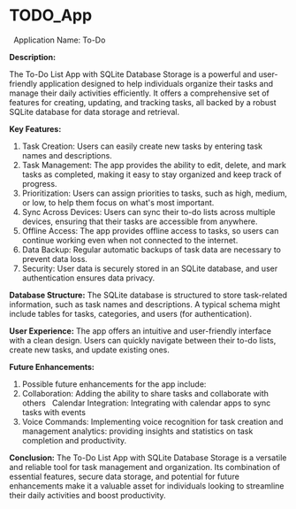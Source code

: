 # TODO_App
 
Application Name: To-Do

**Description:**

The To-Do List App with SQLite Database Storage is a powerful and user-friendly application designed to help individuals organize their tasks and manage their daily activities efficiently. It offers a comprehensive set of features for creating, updating, and tracking tasks, all backed by a robust SQLite database for data storage and retrieval.

**Key Features:**
  1. Task Creation: Users can easily create new tasks by entering task names and descriptions.
  2. Task Management: The app provides the ability to edit, delete, and mark tasks as completed, making it easy to stay organized and keep track of progress.
  3. Prioritization: Users can assign priorities to tasks, such as high, medium, or low, to help them focus on what's most important.
  4. Sync Across Devices: Users can sync their to-do lists across multiple devices, ensuring that their tasks are accessible from anywhere.
  5. Offline Access: The app provides offline access to tasks, so users can continue working even when not connected to the internet.
  6. Data Backup: Regular automatic backups of task data are necessary to prevent data loss.
  7. Security: User data is securely stored in an SQLite database, and user authentication ensures data privacy.

**Database Structure:**
The SQLite database is structured to store task-related information, such as task names and descriptions. A typical schema might include tables for tasks, categories, and users (for authentication).

**User Experience:**
The app offers an intuitive and user-friendly interface with a clean design. Users can quickly navigate between their to-do lists, create new tasks, and update existing ones.

**Future Enhancements:**
  1. Possible future enhancements for the app include:
  2. Collaboration: Adding the ability to share tasks and collaborate with others   Calendar Integration: Integrating with calendar apps to sync tasks with events   
  3. Voice Commands: Implementing voice recognition for task creation and management analytics: providing insights and statistics on task completion and productivity.

**Conclusion:**
The To-Do List App with SQLite Database Storage is a versatile and reliable tool for task management and organization. Its combination of essential features, secure data storage, and potential for future enhancements make it a valuable asset for individuals looking to streamline their daily activities and boost productivity.
